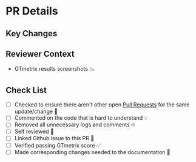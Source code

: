 # PR Details

## Key Changes

<!-- List the changes to look for in this PR and the dependencies that are required if any -->

## Reviewer Context

- GTmetrix results screenshots 📉

## Check List

- [ ] Checked to ensure there aren't other open [Pull Requests](https://github.com/amjedidiah/dad/pulls) for the same update/change :eyes:
- [ ] Commented on the code that is hard to understand :bulb:
- [ ] Removed all unnecessary logs and comments :fire:
- [ ] Self reviewed :eyes:
- [ ] Linked Github issue to this PR :link:
- [ ] Verified passing GTmetrix score :white_check_mark:
- [ ] Made corresponding changes needed to the documentation :memo:
